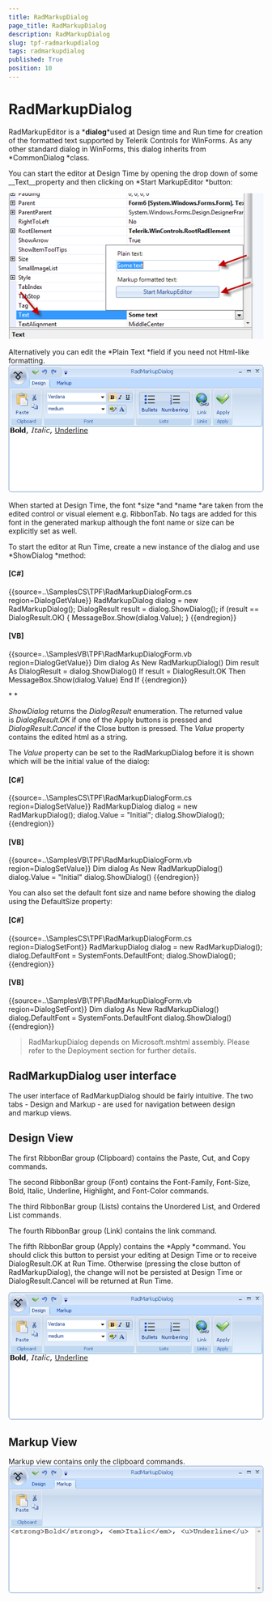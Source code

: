 ```yaml
---
title: RadMarkupDialog
page_title: RadMarkupDialog
description: RadMarkupDialog
slug: tpf-radmarkupdialog
tags: radmarkupdialog
published: True
position: 10
---
```


# RadMarkupDialog



RadMarkupEditor is a *__dialog__*used at Design time and Run time for creation of the formatted text supported by Telerik Controls for WinForms. As any other standard dialog in WinForms, this dialog inherits from *CommonDialog *class.

You can start the editor at Design Time by opening the drop down of some __Text__property and then clicking on *Start MarkupEditor *button:

![tpf-radmarkupdialog 001](images/tpf-radmarkupdialog001.png)



Alternatively you can edit the *Plain Text *field if you need not Html-like formatting. ![tpf-radmarkupdialog 002](images/tpf-radmarkupdialog002.png)

When started at Design Time, the font *size *and *name *are taken from the edited control or visual element e.g. RibbonTab. No tags are added for this font in the generated markup although the font name or size can be explicitly set as well.

To start the editor at Run Time, create a new instance of the dialog and use *ShowDialog *method:

#### __[C#]__

{{source=..\SamplesCS\TPF\RadMarkupDialogForm.cs region=DialogGetValue}}
	            RadMarkupDialog dialog = new RadMarkupDialog();
	            DialogResult result = dialog.ShowDialog();
	            if (result == DialogResult.OK)
	            {
	                MessageBox.Show(dialog.Value);
	            }
	{{endregion}}



#### __[VB]__

{{source=..\SamplesVB\TPF\RadMarkupDialogForm.vb region=DialogGetValue}}
	        Dim dialog As New RadMarkupDialog()
	        Dim result As DialogResult = dialog.ShowDialog()
	        If result = DialogResult.OK Then
	            MessageBox.Show(dialog.Value)
	        End If
	{{endregion}}



* *

*ShowDialog* returns the *DialogResult* enumeration. The returned value is *DialogResult.OK* if one of the Apply buttons is pressed and *DialogResult.Cancel* if the Close button is pressed. The *Value* property contains the edited html as a string. 

The *Value* property can be set to the RadMarkupDialog before it is shown which will be the initial value of the dialog:

#### __[C#]__

{{source=..\SamplesCS\TPF\RadMarkupDialogForm.cs region=DialogSetValue}}
	            RadMarkupDialog dialog = new RadMarkupDialog();
	            dialog.Value = "Initial";
	            dialog.ShowDialog();
	{{endregion}}



#### __[VB]__

{{source=..\SamplesVB\TPF\RadMarkupDialogForm.vb region=DialogSetValue}}
	        Dim dialog As New RadMarkupDialog()
	        dialog.Value = "Initial"
	        dialog.ShowDialog()
	{{endregion}}



You can also set the default font size and name before showing the dialog using the DefaultSize property:

#### __[C#]__

{{source=..\SamplesCS\TPF\RadMarkupDialogForm.cs region=DialogSetFont}}
	            RadMarkupDialog dialog = new RadMarkupDialog();
	            dialog.DefaultFont = SystemFonts.DefaultFont;
	            dialog.ShowDialog();
	{{endregion}}



#### __[VB]__

{{source=..\SamplesVB\TPF\RadMarkupDialogForm.vb region=DialogSetFont}}
	        Dim dialog As New RadMarkupDialog()
	        dialog.DefaultFont = SystemFonts.DefaultFont
	        dialog.ShowDialog()
	{{endregion}}



>RadMarkupDialog depends on Microsoft.mshtml assembly. Please refer to the Deployment section for further details.

## RadMarkupDialog user interface

The user interface of RadMarkupDialog should be fairly intuitive. The two tabs - Design and Markup - are used for navigation between design and markup views. 

## Design View 

The first RibbonBar group (Clipboard) contains the Paste, Cut, and Copy commands.

The second RibbonBar group (Font) contains the Font-Family, Font-Size, Bold, Italic, Underline, Highlight, and Font-Color commands.

The third RibbonBar group (Lists) contains the Unordered List, and Ordered List commands.

The fourth RibbonBar group (Link) contains the link command.

The fifth RibbonBar group (Apply) contains the *Apply *command. You should click this button to persist your editing at Design Time or to receive DialogResult.OK at Run Time. Otherwise (pressing the close button of RadMarkupDialog), the change will not be persisted at Design Time or DialogResult.Cancel will be returned at Run Time. 

![tpf-radmarkupdialog 002](images/tpf-radmarkupdialog002.png)

## Markup View

Markup view contains only the clipboard commands. ![tpf-radmarkupdialog 003](images/tpf-radmarkupdialog003.png)
